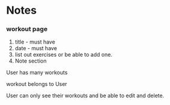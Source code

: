 # Notes

### workout page

1. title - must have
2. date - must have
3. list out exercises or be able to add one.
4. Note section

User has many workouts

workout belongs to User

User can only see their workouts and be able to edit and delete.
